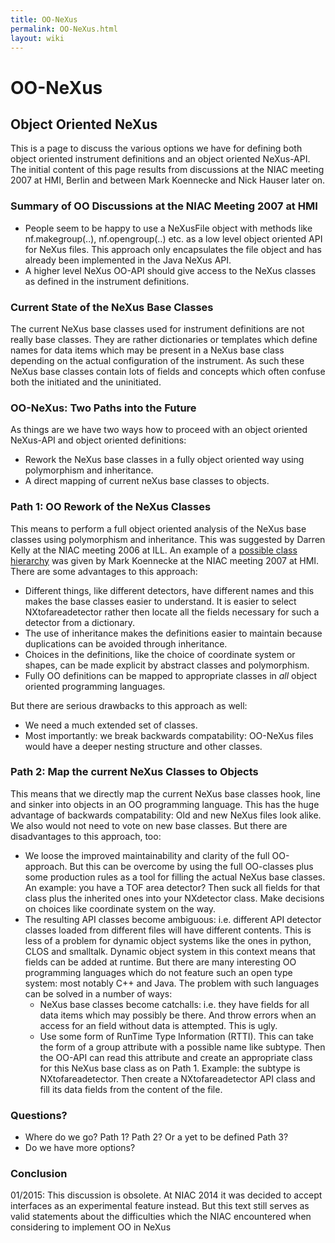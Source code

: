 ```yaml
---
title: OO-NeXus
permalink: OO-NeXus.html
layout: wiki
---
```

OO-NeXus
========

Object Oriented NeXus
---------------------

This is a page to discuss the various options we have for defining both
object oriented instrument definitions and an object oriented NeXus-API.
The initial content of this page results from discussions at the NIAC
meeting 2007 at HMI, Berlin and between Mark Koennecke and Nick Hauser
later on.

### Summary of OO Discussions at the NIAC Meeting 2007 at HMI

-   People seem to be happy to use a NeXusFile object with methods like
    nf.makegroup(..), nf.opengroup(..) etc. as a low level object
    oriented API for NeXus files. This approach only encapsulates the
    file object and has already been implemented in the Java NeXus API.
-   A higher level NeXus OO-API should give access to the NeXus classes
    as defined in the instrument definitions.

### Current State of the NeXus Base Classes

The current NeXus base classes used for instrument definitions are not
really base classes. They are rather dictionaries or templates which
define names for data items which may be present in a NeXus base class
depending on the actual configuration of the instrument. As such these
NeXus base classes contain lots of fields and concepts which often
confuse both the initiated and the uninitiated.

### OO-NeXus: Two Paths into the Future

As things are we have two ways how to proceed with an object oriented
NeXus-API and object oriented definitions:

-   Rework the NeXus base classes in a fully object oriented way using
    polymorphism and inheritance.
-   A direct mapping of current neXus base classes to objects.

### Path 1: OO Rework of the NeXus Classes

This means to perform a full object oriented analysis of the NeXus base
classes using polymorphism and inheritance. This was suggested by Darren
Kelly at the NIAC meeting 2006 at ILL. An example of a [possible class
hierarchy](../pdfs/NeXusOBJ.pdf "wikilink") was given by Mark Koennecke at
the NIAC meeting 2007 at HMI. There are some advantages to this
approach:

-   Different things, like different detectors, have different names and
    this makes the base classes easier to understand. It is easier to
    select NXtofareadetector rather then locate all the fields necessary
    for such a detector from a dictionary.
-   The use of inheritance makes the definitions easier to maintain
    because duplications can be avoided through inheritance.
-   Choices in the definitions, like the choice of coordinate system or
    shapes, can be made explicit by abstract classes and polymorphism.
-   Fully OO definitions can be mapped to appropriate classes in *all*
    object oriented programming languages.

But there are serious drawbacks to this approach as well:

-   We need a much extended set of classes.
-   Most importantly: we break backwards compatability: OO-NeXus files
    would have a deeper nesting structure and other classes.

### Path 2: Map the current NeXus Classes to Objects

This means that we directly map the current NeXus base classes hook,
line and sinker into objects in an OO programming language. This has the
huge advantage of backwards compatability: Old and new NeXus files look
alike. We also would not need to vote on new base classes. But there are
disadvantages to this approach, too:

-   We loose the improved maintainability and clarity of the full
    OO-approach. But this can be overcome by using the full OO-classes
    plus some production rules as a tool for filling the actual NeXus
    base classes. An example: you have a TOF area detector? Then suck
    all fields for that class plus the inherited ones into your
    NXdetector class. Make decisions on choices like coordinate system
    on the way.
-   The resulting API classes become ambiguous: i.e. different API
    detector classes loaded from different files will have different
    contents. This is less of a problem for dynamic object systems like
    the ones in python, CLOS and smalltalk. Dynamic object system in
    this context means that fields can be added at runtime. But there
    are many interesting OO programming languages which do not feature
    such an open type system: most notably C++ and Java. The problem
    with such languages can be solved in a number of ways:
    -   NeXus base classes become catchalls: i.e. they have fields for
        all data items which may possibly be there. And throw errors
        when an access for an field without data is attempted. This is
        ugly.
    -   Use some form of RunTime Type Information (RTTI). This can take
        the form of a group attribute with a possible name like subtype.
        Then the OO-API can read this attribute and create an
        appropriate class for this NeXus base class as on Path 1.
        Example: the subtype is NXtofareadetector. Then create a
        NXtofareadetector API class and fill its data fields from the
        content of the file.

### Questions?

-   Where do we go? Path 1? Path 2? Or a yet to be defined Path 3?
-   Do we have more options?

### Conclusion

01/2015: This discussion is obsolete. At NIAC 2014 it was decided to
accept interfaces as an experimental feature instead. But this text
still serves as valid statements about the difficulties which the NIAC
encountered when considering to implement OO in NeXus
